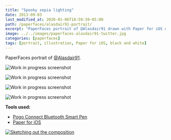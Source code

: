 ```yaml
---
title: "Spooky sepia lighting"
date: 2013-09-03
last_modified_at: 2020-01-06T10:59:39-05:00
path: /paperfaces/alasdair91-portrait/
excerpt: "PaperFaces portrait of @Alasdair91 drawn with Paper for iOS on an iPad."
image: ../../images/paperfaces-alasdair91-twitter.jpg
categories: [paperfaces]
tags: [portrait, illustration, Paper for iOS, black and white]
---
```


PaperFaces portrait of [@Alasdair91](https://twitter.com/alasdair91).

![Work in progress screenshot](../../images/paperfaces-alasdair91-process-1-lg.jpg)

![Work in progress screenshot](../../images/paperfaces-alasdair91-process-2-lg.jpg)

![Work in progress screenshot](../../images/paperfaces-alasdair91-process-3-lg.jpg)

![Work in progress screenshot](../../images/paperfaces-alasdair91-process-4-lg.jpg)

**Tools used:**

- [Pogo Connect Bluetooth Smart Pen](https://www.amazon.com/gp/product/B009K448L4/ref=as_li_ss_tl?ie=UTF8&camp=1789&creative=390957&creativeASIN=B009K448L4&linkCode=as2&tag=mademist-20)
- [Paper for iOS](https://paper.bywetransfer.com/)

[![Sketching out the composition](../../images/paperfaces-alasdair91-process-1-750.jpg)](../../images/paperfaces-alasdair91-process-1-lg.jpg)
